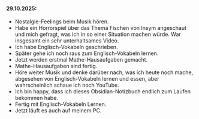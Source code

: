 ####   29.10.2025:
- Nostalgie-Feelings beim Musik hören.
- Habe ein Horrorspiel über das Thema Fischen von Insym angeschaut und mich gefragt, was ich in so einer Situation machen würde. War insgesamt ein sehr unterhaltsames Video.
- Ich habe Englisch-Vokabeln geschrieben.
- Später gehe ich noch raus zum Englisch-Vokabeln lernen.
- Jetzt werden erstmal Mathe-Hausaufgaben gemacht.
- Mathe-Hausaufgaben sind fertig.
- Höre weiter Musik und denke darüber nach, was ich heute noch mache, abgesehen von Englisch-Vokabeln lernen und essen, aber wahrscheinlich schaue ich noch YouTube.
- Ich bin happy, dass ich dieses Obsidian-Notizbuch endlich zum Laufen bekommen habe.
- Fertig mit Englisch-Vokabeln Lernen.
- Jetzt läuft es auch auf meinem PC.